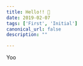 ```yaml
---
title: Hello!! 🎉
date: 2019-02-07
tags: ['First', 'Initial']
canonical_url: false
description: ""

---
```


Yoo

